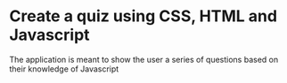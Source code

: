 # Create a quiz using CSS, HTML and Javascript
The application is meant to show the user a series of questions based on their knowledge of Javascript

